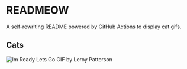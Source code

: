 # READMEOW

A self-rewriting README powered by GitHub Actions to display cat gifs.

## Cats

![Im Ready Lets Go GIF by Leroy Patterson](https://media2.giphy.com/media/CjmvTCZf2U3p09Cn0h/200.gif?cid=9acd02dacyrpskho3rdz2hgxec94j7kq7usnjyykn3k2n8pu&ep=v1_gifs_search&rid=200.gif&ct=g)
